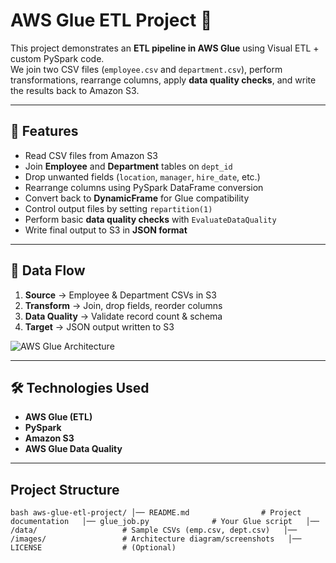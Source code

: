 # AWS Glue ETL Project 🚀

This project demonstrates an **ETL pipeline in AWS Glue** using Visual ETL + custom PySpark code.  
We join two CSV files (`employee.csv` and `department.csv`), perform transformations, rearrange columns, apply **data quality checks**, and write the results back to Amazon S3.

---

## 🔹 Features
- Read CSV files from Amazon S3  
- Join **Employee** and **Department** tables on `dept_id`  
- Drop unwanted fields (`location`, `manager`, `hire_date`, etc.)  
- Rearrange columns using PySpark DataFrame conversion  
- Convert back to **DynamicFrame** for Glue compatibility  
- Control output files by setting `repartition(1)`  
- Perform basic **data quality checks** with `EvaluateDataQuality`  
- Write final output to S3 in **JSON format**

---

## 📂 Data Flow
1. **Source** → Employee & Department CSVs in S3  
2. **Transform** → Join, drop fields, reorder columns  
3. **Data Quality** → Validate record count & schema  
4. **Target** → JSON output written to S3  

![AWS Glue Architecture](./images/glue-architecture.png)

---

## 🛠️ Technologies Used
- **AWS Glue (ETL)**  
- **PySpark**  
- **Amazon S3**  
- **AWS Glue Data Quality**  

---
## Project Structure
``bash
aws-glue-etl-project/
│── README.md                # Project documentation  
│── glue_job.py              # Your Glue script  
│── /data/                   # Sample CSVs (emp.csv, dept.csv)  
│── /images/                 # Architecture diagram/screenshots  
│── LICENSE                  # (Optional)  
``
